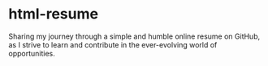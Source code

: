 # html-resume
 Sharing my journey through a simple and humble online resume on GitHub, as I strive to learn and contribute in the ever-evolving world of opportunities.
